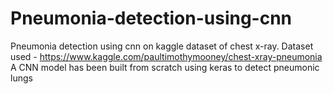 # Pneumonia-detection-using-cnn
Pneumonia detection using cnn on kaggle dataset of chest x-ray.
Dataset used - https://www.kaggle.com/paultimothymooney/chest-xray-pneumonia
A CNN model has been built from scratch using keras to detect pneumonic lungs
